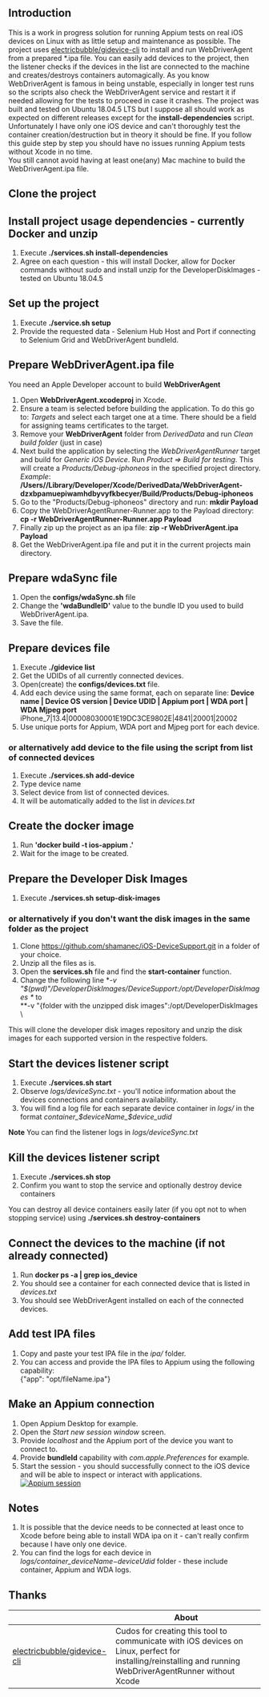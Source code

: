 ## Introduction

This is a work in progress solution for running Appium tests on real iOS devices on Linux with as little setup and maintenance as possible. The project uses [electricbubble/gidevice-cli](https://github.com/electricbubble/gidevice-cli) to install and run WebDriverAgent from a prepared *.ipa file. You can easily add devices to the project, then the listener checks if the devices in the list are connected to the machine and creates/destroys containers automagically. As you know WebDriverAgent is famous in being unstable, especially in longer test runs so the scripts also check the WebDriverAgent service and restart it if needed allowing for the tests to proceed in case it crashes. The project was built and tested on Ubuntu 18.04.5 LTS but I suppose all should work as expected on different releases except for the **install-dependencies** script. Unfortunately I have only one iOS device and can't thoroughly test the container creation/destruction but in theory it should be fine. If you follow this guide step by step you should have no issues running Appium tests without Xcode in no time.  
You still cannot avoid having at least one(any) Mac machine to build the WebDriverAgent.ipa file.

## Clone the project

## Install project usage dependencies - currently Docker and unzip

1. Execute **./services.sh install-dependencies**
2. Agree on each question - this will install Docker, allow for Docker commands without *sudo* and install unzip for the DeveloperDiskImages - tested on Ubuntu 18.04.5

## Set up the project
1. Execute **./service.sh setup**
2. Provide the requested data - Selenium Hub Host and Port if connecting to Selenium Grid and WebDriverAgent bundleId.

## Prepare WebDriverAgent.ipa file

You need an Apple Developer account to build **WebDriverAgent**

1. Open **WebDriverAgent.xcodeproj** in Xcode.
2. Ensure a team is selected before building the application. To do this go to: *Targets* and select each target one at a time. There should be a field for assigning teams certificates to the target.
3. Remove your **WebDriverAgent** folder from *DerivedData* and run *Clean build folder* (just in case)
4. Next build the application by selecting the *WebDriverAgentRunner* target and build for *Generic iOS Device*. Run *Product => Build for testing*. This will create a *Products/Debug-iphoneos* in the specified project directory.  
*Example*: **/Users/<username>/Library/Developer/Xcode/DerivedData/WebDriverAgent-dzxbpamuepiwamhdbyvyfkbecyer/Build/Products/Debug-iphoneos**
5. Go to the "Products/Debug-iphoneos" directory and run:
**mkdir Payload**
6. Copy the WebDriverAgentRunner-Runner.app to the Payload directory:
**cp -r WebDriverAgentRunner-Runner.app Payload**
7. Finally zip up the project as an ipa file:
**zip -r WebDriverAgent.ipa Payload**
8. Get the WebDriverAgent.ipa file and put it in the current projects main directory.

## Prepare wdaSync file
1. Open the **configs/wdaSync.sh** file
2. Change the **'wdaBundleID'** value to the bundle ID you used to build WebDriverAgent.ipa.
3. Save the file.

## Prepare devices file
1. Execute **./gidevice list**
2. Get the UDIDs of all currently connected devices.
3. Open(create) the **configs/devices.txt** file.
4. Add each device using the same format, each on separate line:
**Device name | Device OS version | Device UDID | Appium port | WDA port | WDA Mjpeg port**  
iPhone_7|13.4|00008030001E19DC3CE9802E|4841|20001|20002
5. Use unique ports for Appium, WDA port and Mjpeg port for each device.

### or alternatively add device to the file using the script from list of connected devices
1. Execute **./services.sh add-device**
2. Type device name
3. Select device from list of connected devices.
4. It will be automatically added to the list in *devices.txt*

## Create the docker image
1. Run **'docker build -t ios-appium .'**
2. Wait for the image to be created.

## Prepare the Developer Disk Images

1. Execute **./services.sh setup-disk-images**

### or alternatively if you don't want the disk images in the same folder as the project

1. Clone https://github.com/shamanec/iOS-DeviceSupport.git in a folder of your choice.
2. Unzip all the files as is.
3. Open the **services.sh** file and find the **start-container** function.
4. Change the following line **-v "$(pwd)"/DeveloperDiskImages/DeviceSupport:/opt/DeveloperDiskImages \** to  
**-v "{folder with the unzipped disk images":/opt/DeveloperDiskImages \

This will clone the developer disk images repository and unzip the disk images for each supported version in the respective folders.

## Start the devices listener script
1. Execute **./services.sh start**
2. Observe *logs/deviceSync.txt* - you'll notice information about the devices connections and containers availability.
3. You will find a log file for each separate device container in *logs/* in the format *container_$deviceName_$device_udid*

**Note** You can find the listener logs in *logs/deviceSync.txt*

## Kill the devices listener script
1. Execute **./services.sh stop**
2. Confirm you want to stop the service and optionally destroy device containers

You can destroy all device containers easily later (if you opt not to when stopping service) using **./services.sh destroy-containers**

## Connect the devices to the machine (if not already connected)
1. Run **docker ps -a | grep ios_device**
2. You should see a container for each connected device that is listed in *devices.txt*
3. You should see WebDriverAgent installed on each of the connected devices.

## Add test IPA files
1. Copy and paste your test IPA file in the *ipa/* folder.
2. You can access and provide the IPA files to Appium using the following capability:  
{"app": "opt/fileName.ipa"}

## Make an Appium connection
1. Open Appium Desktop for example.
2. Open the *Start new session window* screen.
3. Provide *localhost* and the Appium port of the device you want to connect to.
4. Provide **bundleId** capability with *com.apple.Preferences* for example.
5. Start the session - you should successfully connect to the iOS device and will be able to inspect or interact with applications.  
[![Appium session](https://iili.io/umx5gV.md.png)](https://freeimage.host/i/umx5gV)

## Notes
1. It is possible that the device needs to be connected at least once to Xcode before being able to install WDA ipa on it - can't really confirm because I have only one device.
2. You can find the logs for each device in *logs/container_$deviceName-$deviceUdid* folder - these include container, Appium and WDA logs.

## Thanks

| |About|
|---|---|
|[electricbubble/gidevice-cli](https://github.com/electricbubble/gidevice-cli)|Cudos for creating this tool to communicate with iOS devices on Linux, perfect for installing/reinstalling and running WebDriverAgentRunner without Xcode|
